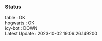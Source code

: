 ### Status


table : OK  
hogwarts : OK  
icy-bot : DOWN  
Latest Update : 2023-10-02 19:06:26.149200
